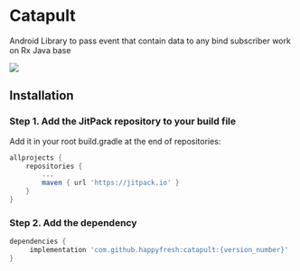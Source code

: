 # Catapult
Android Library to pass event that contain data to any bind subscriber work on Rx Java base

[![](https://jitpack.io/v/happyfresh/catapult.svg)](https://jitpack.io/#happyfresh/catapult)


## Installation

### Step 1. Add the JitPack repository to your build file

Add it in your root build.gradle at the end of repositories:

```gradle
allprojects {
	repositories {
		...
		maven { url 'https://jitpack.io' }
	}
}
```

### Step 2. Add the dependency

```gradle
dependencies {
	 implementation 'com.github.happyfresh:catapult:{version_number}'
}
```

